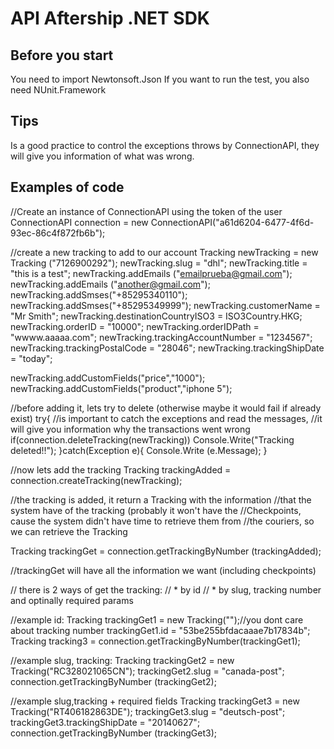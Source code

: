 API Aftership .NET SDK
==============

Before you start
--------------

  You need to import Newtonsoft.Json
  If you want to run the test, you also need NUnit.Framework

Tips
--------------

  Is a good practice to control the exceptions throws by ConnectionAPI, they
  will give you information of what was wrong.


Examples of code
--------------

  //Create an instance of ConnectionAPI using the token of the user
  ConnectionAPI connection = new ConnectionAPI("a61d6204-6477-4f6d-93ec-86c4f872fb6b");

  //create a new tracking to add to our account
  Tracking newTracking = new Tracking ("7126900292");
  newTracking.slug = "dhl";
  newTracking.title = "this is a test";
  newTracking.addEmails ("emailprueba@gmail.com");
  newTracking.addEmails ("another@gmail.com");
  newTracking.addSmses("+85295340110");
  newTracking.addSmses("+85295349999");
  newTracking.customerName = "Mr Smith";
  newTracking.destinationCountryISO3 = ISO3Country.HKG;
  newTracking.orderID = "10000";
  newTracking.orderIDPath = "wwww.aaaaa.com";
  newTracking.trackingAccountNumber = "1234567";
  newTracking.trackingPostalCode = "28046";
  newTracking.trackingShipDate = "today";

  newTracking.addCustomFields("price","1000");
  newTracking.addCustomFields("product","iphone 5");

  //before adding it, lets try to delete (otherwise maybe it would fail if already exist)
  try{
	   //is important to catch the exceptions and read the messages,
	    //it will give you information why the transactions went wrong
	     if(connection.deleteTracking(newTracking))
		     Console.Write("Tracking deleted!!");
  }catch(Exception e){
	          Console.Write (e.Message);
  }

  //now lets add the tracking
  Tracking trackingAdded = connection.createTracking(newTracking);

  //the tracking is added, it return a Tracking with the information
  //that the system have of the tracking (probably it won't have the
  //Checkpoints, cause the system didn't have time to retrieve them from
  //the couriers, so we can retrieve the Tracking

  Tracking trackingGet = connection.getTrackingByNumber (trackingAdded);

  //trackingGet will have all the information we want (including checkpoints)

  // there is 2 ways of get the tracking:
  //	* by id
  //	* by slug, tracking number and optinally required params

  //example id:
  Tracking trackingGet1 = new Tracking("");//you dont care about tracking number
  trackingGet1.id = "53be255bfdacaaae7b17834b";
  Tracking tracking3 = connection.getTrackingByNumber(trackingGet1);


  //example slug, tracking:
  Tracking trackingGet2 = new Tracking("RC328021065CN");
  trackingGet2.slug = "canada-post";
  connection.getTrackingByNumber (trackingGet2);

  //example slug,tracking + required fields
  Tracking trackingGet3 = new Tracking("RT406182863DE");
  trackingGet3.slug = "deutsch-post";
  trackingGet3.trackingShipDate = "20140627";
  connection.getTrackingByNumber (trackingGet3);
